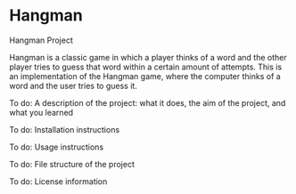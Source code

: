 # Hangman

Hangman Project

Hangman is a classic game in which a player thinks of a word and the other player tries to guess that word within a certain amount of attempts.
This is an implementation of the Hangman game, where the computer thinks of a word and the user tries to guess it. 


To do: A description of the project: what it does, the aim of the project, and what you learned



To do: Installation instructions




To do: Usage instructions



To do: File structure of the project



To do: License information


